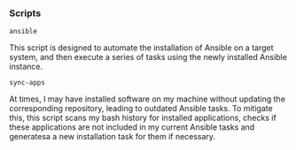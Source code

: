 ### Scripts

`ansible`

This script is designed to automate the installation of Ansible on a target system, and then execute a
series of tasks using the newly installed Ansible instance.

`sync-apps`

At times, I may have installed software on my machine without updating the corresponding repository,
leading to outdated Ansible tasks. To mitigate this, this script scans my bash history for installed
applications, checks if these applications are not included in my current Ansible tasks and generatesa
a new installation task for them if necessary.
